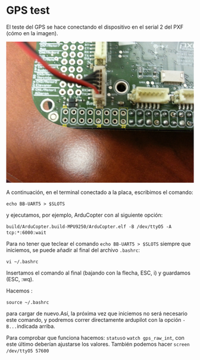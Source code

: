 # GPS test

El teste del GPS se hace conectando el dispositivo en el serial 2 del PXF (cómo en la imagen).

![GPS](../erleimg/GPS.jpg)

A continuación, en el terminal conectado a la placa, escribimos el comando:
```
echo BB-UART5 > $SLOTS
```
y ejecutamos, por ejemplo, ArduCopter con al siguiente opción:
```
build/ArduCopter.build-MPU9250/ArduCopter.elf -B /dev/ttyO5 -A tcp:*:6000:wait
```

Para no tener que teclear el comando `echo BB-UART5 > $SLOTS` siempre que iniciemos, se puede añadir al final del archivo `.bashrc`:
```
vi ~/.bashrc
```
Insertamos el comando al final (bajando con la flecha, ESC, i) y guardamos (ESC, :wq).

Hacemos :
```
source ~/.bashrc
```
para cargar de nuevo.Así, la próxima vez que iniciemos no será necesario este comando, y podremos correr directamente ardupilot con la opción `-B...`indicada arriba.

Para comprobar que funciona hacemos:
`status`o `watch gps_raw_int`, con este último deberían ajustarse los valores.
También podemos hacer `screen /dev/ttyO5 57600`
